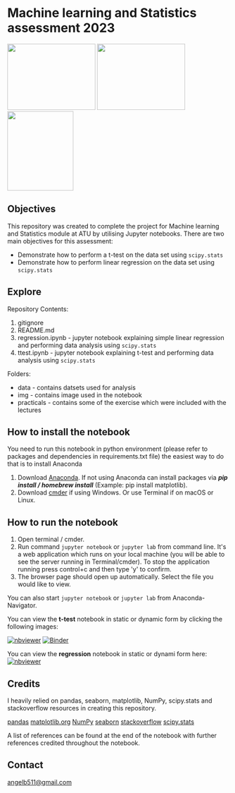 # Machine learning and Statistics assessment 2023

<p float="left">
  <img src="https://logos-world.net/wp-content/uploads/2021/10/Python-Logo.png" width="200" height="150"/>
  <img src="https://docs.scipy.org/doc/scipy/_static/logo.svg" width="200" height="150"/> 
  <img src="https://upload.wikimedia.org/wikipedia/commons/thumb/3/38/Jupyter_logo.svg/414px-Jupyter_logo.svg.png" width="150" height="180"/>
</p>

## Objectives

This repository was created to complete the project for Machine learning and Statistics module at ATU by utilising Jupyter notebooks.
There are two main objectives for this assessment:
- Demonstrate how to perform a t-test on the data set using `scipy.stats`
- Demonstrate how to perform linear regression on the data set using `scipy.stats`

## Explore

Repository Contents:

1. gitignore
2. README.md
3. regression.ipynb - jupyter notebook explaining simple linear regression and performing data analysis using `scipy.stats`
4. ttest.ipynb -  jupyter notebook explaining t-test and performing data analysis using `scipy.stats`

Folders:
- data - contains datsets used for analysis
- img - contains image used in the notebook
- practicals - contains some of the exercise which were included with the lectures

## How to install the notebook

You need to run this notebook in python environment (please refer to packages and dependencies in requirements.txt file) the easiest way to do that is to install Anaconda
1. Download [Anaconda](https://docs.anaconda.com/anaconda/install/index.html). If not using Anaconda can install packages via ***pip install / homebrew install*** (Example: pip install matplotlib).
2. Download [cmder](https://cmder.net) if using Windows. Or use Terminal if on macOS or Linux.

## How to run the notebook

1. Open terminal / cmder.
2. Run command `jupyter notebook` or `jupyter lab` from command line. It's a web application which runs on your local machine (you will be able to see the server running in Terminal/cmder). To stop the application running press control+c and then type 'y' to confirm.
3. The browser page should open up automatically. Select the file you would like to view.

You can also start `jupyter notebook` or `jupyter lab` from Anaconda-Navigator.

You can view the **t-test** notebook in static or dynamic form by clicking the following images:

[![nbviewer](https://raw.githubusercontent.com/jupyter/design/master/logos/Badges/nbviewer_badge.svg)](https://nbviewer.org/github/angelinka/machine_learning_assessment/blob/main/ttest.ipynb)
[![Binder](https://mybinder.org/badge_logo.svg)](https://mybinder.org/v2/gh/angelinka/machine_learning_assessment/blob/main/ttest.ipynb/HEAD)

You can view the **regression** notebook in static or dynami form here:
[![nbviewer](https://raw.githubusercontent.com/jupyter/design/master/logos/Badges/nbviewer_badge.svg)](https://nbviewer.org/github/angelinka/machine_learning_assessment/blob/main/regression.ipynb)

## Credits
I heavily relied on pandas, seaborn, matplotlib, NumPy, scipy.stats and stackoverflow resources in creating this repository.

[pandas](https://pandas.pydata.org/)
[matplotlib.org](https://matplotlib.org/stable/tutorials/introductory/pyplot.html#sphx-glr-tutorials-introductory-pyplot-py)
[NumPy](https://numpy.org/)
[seaborn](https://seaborn.pydata.org/api.html)
[stackoverflow](https://stackoverflow.com)
[scipy.stats](https://docs.scipy.org/doc/scipy/reference/stats.html)

A list of references can be found at the end of the notebook with further references credited throughout the notebook.

## Contact

[angelb511@gmail.com](mailto:angelb511@gmail.com)